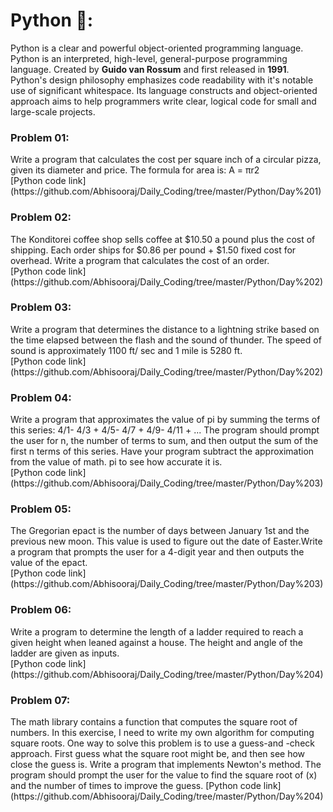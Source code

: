 # Python 🐍:

Python is a clear and powerful object-oriented programming language. Python is an interpreted, high-level, general-purpose programming 
language. Created by <b>Guido van Rossum</b> and first released in <b>1991</b>.
<br/>Python's design philosophy emphasizes code readability with it's notable use of significant whitespace. Its language constructs and object-oriented approach aims to help programmers write clear, logical code for small and large-scale projects.

<h3> Problem 01: </h3>
Write a program that calculates the cost per square inch of a circular pizza, given its diameter and price. 
The formula for area is: A = πr2
<br/> 
[Python code link](https://github.com/Abhisooraj/Daily_Coding/tree/master/Python/Day%201)

<h3> Problem 02: </h3>
The Konditorei coffee shop sells coffee at $10.50 a pound plus the cost of shipping. Each order ships for $0.86 per pound + $1.50 fixed cost for overhead.
Write a program that calculates the cost of an order.
<br/>
[Python code link](https://github.com/Abhisooraj/Daily_Coding/tree/master/Python/Day%202)

<h3> Problem 03: </h3>
Write a program that determines the distance to a lightning strike based on the time elapsed between the flash and the sound of thunder. The speed of sound is approximately 1100 ft/ sec and 1 mile is 5280 ft.
<br/>
[Python code link](https://github.com/Abhisooraj/Daily_Coding/tree/master/Python/Day%202)

<h3> Problem 04: </h3>
Write a program that approximates the value of pi by summing the terms of this series: 4/1- 4/3 + 4/5- 4/7 + 4/9- 4/11 + ...
The program should prompt the user for n, the number of terms to sum, and then output the sum of the first n terms of this series. Have your program subtract the approximation from the value of math. pi to see how accurate it is.
<br/>
[Python code link](https://github.com/Abhisooraj/Daily_Coding/tree/master/Python/Day%203)

<h3> Problem 05: </h3>
The Gregorian epact is the number of days between January 1st and the previous new moon. This value is used to figure out the date of Easter.Write a program that prompts the user for a 4-digit year and then outputs the value of the epact.
<br/>
[Python code link](https://github.com/Abhisooraj/Daily_Coding/tree/master/Python/Day%203)

<h3> Problem 06: </h3>
Write a program to determine the length of a ladder required to reach a given height when leaned against a house. The height and angle of the ladder are given as inputs.
<br/>
[Python code link](https://github.com/Abhisooraj/Daily_Coding/tree/master/Python/Day%204)

<h3> Problem 07: </h3>
The math library contains a function that computes the square root of numbers. In this exercise, I need to write my own algorithm for computing square roots. One way to solve this problem is to use a guess-and -check approach. First guess what the square root might be, and then see how close the guess is.
Write a program that implements Newton's method. The program should prompt the user for the value to find the square root of (x) and the number of times to improve the guess.
[Python code link](https://github.com/Abhisooraj/Daily_Coding/tree/master/Python/Day%204)
